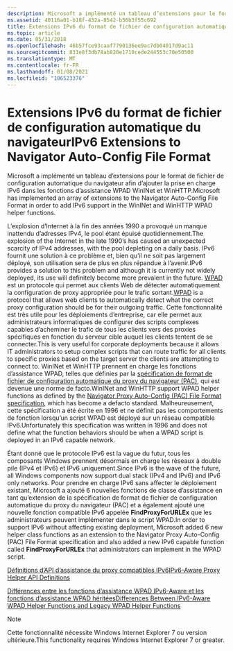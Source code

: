 ```yaml
---
description: Microsoft a implémenté un tableau d’extensions pour le format de fichier de configuration automatique du navigateur afin d’ajouter la prise en charge IPv6 dans les fonctions d’assistance WPAD WinINet et WinHTTP.
ms.assetid: 40116a01-b18f-432a-8542-b56b3f55c692
title: Extensions IPv6 du format de fichier de configuration automatique du navigateur
ms.topic: article
ms.date: 05/31/2018
ms.openlocfilehash: 46b57fce93caaf7790136ee9ac7db04017d9ac11
ms.sourcegitcommit: 831e8f3db78ab820e1710cede244553c70e50500
ms.translationtype: MT
ms.contentlocale: fr-FR
ms.lasthandoff: 01/08/2021
ms.locfileid: "106523376"
---
```

# <a name="ipv6-extensions-to-navigator-auto-config-file-format"></a><span data-ttu-id="1b599-103">Extensions IPv6 du format de fichier de configuration automatique du navigateur</span><span class="sxs-lookup"><span data-stu-id="1b599-103">IPv6 Extensions to Navigator Auto-Config File Format</span></span>

<span data-ttu-id="1b599-104">Microsoft a implémenté un tableau d’extensions pour le format de fichier de configuration automatique du navigateur afin d’ajouter la prise en charge IPv6 dans les fonctions d’assistance WPAD WinINet et WinHTTP.</span><span class="sxs-lookup"><span data-stu-id="1b599-104">Microsoft has implemented an array of extensions to the Navigator Auto-Config File Format in order to add IPv6 support in the WinINet and WinHTTP WPAD helper functions.</span></span>

<span data-ttu-id="1b599-105">L’explosion d’Internet à la fin des années 1990 a provoqué un manque inattendu d’adresses IPv4, le pool étant épuisé quotidiennement.</span><span class="sxs-lookup"><span data-stu-id="1b599-105">The explosion of the Internet in the late 1990’s has caused an unexpected scarcity of IPv4 addresses, with the pool depleting on a daily basis.</span></span> <span data-ttu-id="1b599-106">IPv6 fournit une solution à ce problème et, bien qu’il ne soit pas largement déployé, son utilisation sera de plus en plus répandue à l’avenir.</span><span class="sxs-lookup"><span data-stu-id="1b599-106">IPv6 provides a solution to this problem and although it is currently not widely deployed, its use will definitely become more prevalent in the future.</span></span> <span data-ttu-id="1b599-107">[WPAD](https://www.ietf.org/proceedings/45/I-D/draft-ietf-wrec-wpad-00.txt) est un protocole qui permet aux clients Web de détecter automatiquement la configuration de proxy appropriée pour le trafic sortant.</span><span class="sxs-lookup"><span data-stu-id="1b599-107">[WPAD](https://www.ietf.org/proceedings/45/I-D/draft-ietf-wrec-wpad-00.txt) is a protocol that allows web clients to automatically detect what the correct proxy configuration should be for their outgoing traffic.</span></span> <span data-ttu-id="1b599-108">Cette fonctionnalité est très utile pour les déploiements d’entreprise, car elle permet aux administrateurs informatiques de configurer des scripts complexes capables d’acheminer le trafic de tous les clients vers des proxies spécifiques en fonction du serveur cible auquel les clients tentent de se connecter.</span><span class="sxs-lookup"><span data-stu-id="1b599-108">This is very useful for corporate deployments because it allows IT administrators to setup complex scripts that can route traffic for all clients to specific proxies based on the target server the clients are attempting to connect to.</span></span> <span data-ttu-id="1b599-109">WinINet et WinHTTP prennent en charge les fonctions d’assistance WPAD, telles que définies par la [spécification de format de fichier de configuration automatique du proxy du navigateur (PAC)](https://web.archive.org/web/20060424005037/wp.netscape.com/eng/mozilla/2.0/relnotes/demo/proxy-live.html), qui est devenue une norme de facto.</span><span class="sxs-lookup"><span data-stu-id="1b599-109">WinINet and WinHTTP support WPAD helper functions as defined by the [Navigator Proxy Auto-Config (PAC) File Format specification](https://web.archive.org/web/20060424005037/wp.netscape.com/eng/mozilla/2.0/relnotes/demo/proxy-live.html), which has become a defacto standard.</span></span> <span data-ttu-id="1b599-110">Malheureusement, cette spécification a été écrite en 1996 et ne définit pas les comportements de fonction lorsqu’un script WPAD est déployé sur un réseau compatible IPv6.</span><span class="sxs-lookup"><span data-stu-id="1b599-110">Unfortunately this specification was written in 1996 and does not define what the function behaviors should be when a WPAD script is deployed in an IPv6 capable network.</span></span>

<span data-ttu-id="1b599-111">Étant donné que le protocole IPv6 est la vague du futur, tous les composants Windows prennent désormais en charge les réseaux à double pile (IPv4 et IPv6) et IPv6 uniquement.</span><span class="sxs-lookup"><span data-stu-id="1b599-111">Since IPv6 is the wave of the future, all Windows components now support dual stack (IPv4 and IPv6) and IPv6 only networks.</span></span> <span data-ttu-id="1b599-112">Pour prendre en charge IPv6 sans affecter le déploiement existant, Microsoft a ajouté 6 nouvelles fonctions de classe d’assistance en tant qu’extension de la spécification de format de fichier de configuration automatique du proxy du navigateur (PAC) et a également ajouté une nouvelle fonction compatible IPv6 appelée **FindProxyForURLEx** que les administrateurs peuvent implémenter dans le script WPAD.</span><span class="sxs-lookup"><span data-stu-id="1b599-112">In order to support IPv6 without affecting existing deployment, Microsoft added 6 new helper class functions as an extension to the Navigator Proxy Auto-Config (PAC) File Format specification and also added a new IPv6 capable function called **FindProxyForURLEx** that administrators can implement in the WPAD script.</span></span>

<dl> <dt>

[<span data-ttu-id="1b599-113">Définitions d’API d’assistance du proxy compatibles IPv6</span><span class="sxs-lookup"><span data-stu-id="1b599-113">IPv6-Aware Proxy Helper API Definitions</span></span>](ipv6-aware-proxy-helper-api-definitions.md)
</dt> <dd></dd> <dt>

[<span data-ttu-id="1b599-114">Différences entre les fonctions d’assistance WPAD IPv6-Aware et les fonctions d’assistance WPAD héritées</span><span class="sxs-lookup"><span data-stu-id="1b599-114">Differences Between IPv6-Aware WPAD Helper Functions and Legacy WPAD Helper Functions</span></span>](differences-between-ipv6-aware-wpad-helper-functions-and-legacy-wpad-helper-functions.md)
<span data-ttu-id="1b599-115"></dt> <dd></dd> </dl></span><span class="sxs-lookup"><span data-stu-id="1b599-115"></dt> <dd></dd> </dl></span></span>

> [!Note]  
> <span data-ttu-id="1b599-116">Cette fonctionnalité nécessite Windows Internet Explorer 7 ou version ultérieure.</span><span class="sxs-lookup"><span data-stu-id="1b599-116">This functionality requires Windows Internet Explorer 7 or greater.</span></span>

 

 

 



